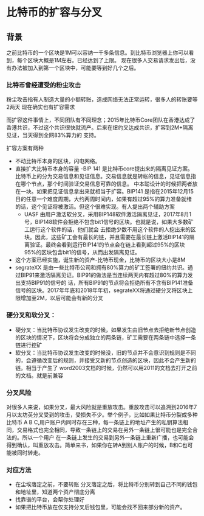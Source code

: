 # 比特币的扩容与分叉
## 背景

之前比特币的一个区块是1M可以容纳一千多条信息。到比特币浏览器上你可以看到，每个区块大概是1M左右。已经达到了上限。
现在很多人交易请求发出后，没有办法被加入到第一个区块中，可能要等到好几个之后。

### 比特币曾经遭受的粉尘攻击
粉尘攻击指有人制造大量的小额转账，造成网络无法正常运转，很多人的转账要等2两天
现在确实也有扩容需求

而扩容这件事情上，不同团队有不同理念；2015年比特币Core团队在香港达成了香港共识，不过这个共识很快就流产。后来在纽约又达成共识，扩容到2M+隔离见证，当天得到全网83%算力的
支持。

扩容方案有两种
- 不动比特币本身的区块，闪电网络。
- 直接扩大比特币本身的容量
 -BIP 141 是比特币core提出来的隔离见证方案。比特币上的分为交易信息和见证信息。交易信息就是转帐的信息，见证信息指在哪个节点，那个时间验证交易信息可靠的信息。
  中本聪设计的时候把两者放在一块。如果把见证信息拿出来就相当于扩容。BIP141 是指在2015年12月15日的任意一个难度周期，大约两周时间内，如果有超过95%的算力准备就绪
  的话，这个见证将被激活。但这个很难实现。有人提出两个辅助方案
  - UASF 由用户激活软分叉，采用BIP148软件激活隔离见证，2017年8月1号，BIP148软件会拒绝不包含bit1信号的区块。也就是说，如果大多数矿工运行这个软件的话，他们就会
  去拒绝少数不用这个软件的人挖出来的区块。因此，这些矿工会有最长的链，并且需要在最长链上激活BIP141的隔离验证。最终会看到运行BIP141的节点会在链上看到超过95%的区块
95%的区块包含bit1的信号，从而出发隔离见证。
- 这个方案已经实施，诞生新的资产-比特币现金，比特币的区块大小是8M 
- segrateXX 是由一些比特币公司和拥有80%算力的矿工签署的纽约共识。通过BIP91来激活隔离见证。BIP91的做法是当连续两天内有超过80%的算力发出支持BIP91的信号的
话，所有BIP91的节点将会拒绝所有不含有BIP141准备信号的区块。2017年年底和2018年年初，segrateXX将通过硬分叉将区块上限增加至2M，以后可能会有新的分叉

### 硬分叉和软分叉：

- 硬分叉：当比特币协议发生改变的时候，如果发生由旧节点去拒绝新节点创造的区块的情况下，区块将会分成独立的两条链，矿工需要在两条链中选择一条链进行挖矿
- 软分叉：当比特币协议发生改变的时候没，旧的节点并不会意识到规则是不同的，会遵循改变后的规则，并接受又新的节点创造的区块，因此不会产生新的链。相当于产生了
word2003文档的时候，仍然可以用2011的文档去打开之前的文档。就是前兼容

### 分叉风险
对很多人来说，如果分叉，最大风险就是重放攻击。重放攻击可以追溯到2016年7月以太坊英分叉受到的攻击，受损失不少。举个例子，比如如果比特币分裂成多种比特币
A B C,用户账户内同时存在三种，每一条链上的地址产生的私钥算法相同，交易格式也完全相同，导致一条链上的交易在另外一条链上很可能也是完全合法的。所以一个用户
在一条链上发生的交易到另外一条链上重新广播，也可能会得到确认，叫重放攻击。简单来书，如果你在转A到别人账户的时候，B和C也可能被同时转走。
### 对应方法
- 在尘埃落定之前，不要转账 分叉落定之后，将比特币分别转到自己不同的钱包和地址里，知道两个资产彻底分离
- 找靠谱的平台，会帮你处理好
- 如果把比特币放在仅支持分叉后钱包里，可能会找不回来部分新的资产。





